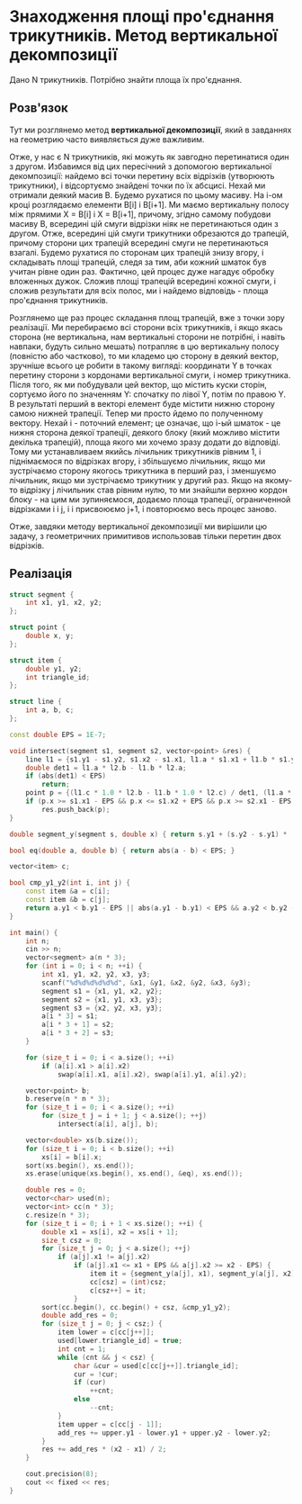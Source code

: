 # Знаходження площі про'єднання трикутників. Метод вертикальної декомпозиції

Дано N трикутників. Потрібно знайти площа їх про'єднання.

## Розв'язок

Тут ми розглянемо метод **вертикальної декомпозиції**, який в завданнях на геометрию часто виявляється дуже важливим.

Отже, у нас є N трикутників, які можуть як завгодно перетинатися один з другом. Избавимся від цих пересічний з допомогою вертикальної декомпозиції: найдемо всі точки перетину всіх відрізків (утворюють трикутники), і відсортуємо знайдені точки по їх абсцисі. Нехай ми отримали деякий масив B. Будемо рухатися по цьому масиву. На i-ом кроці розглядаємо елементи B[i] і B[i+1]. Ми маємо вертикальну полосу між прямими X = B[i] і X = B[i+1], причому, згідно самому побудови масиву B, всередині цій смуги відрізки ніяк не перетинаються один з другом. Отже, всередині цій смуги трикутники обрезаются до трапецій, причому сторони цих трапецій всередині смуги не перетинаються взагалі. Будемо рухатися по сторонам цих трапецій знизу вгору, і складывать площі трапецій, следя за тим, аби кожний шматок був учитан рівне один раз. Фактично, цей процес дуже нагадує обробку вложенных дужок. Сложив площі трапецій всередині кожної смуги, і сложив результати для всіх полос, ми і найдемо відповідь - площа про'єднання трикутників.

Розглянемо ще раз процес складання площ трапецій, вже з точки зору реалізації. Ми перебираємо всі сторони всіх трикутників, і якщо якась сторона (не вертикальна, нам вертикальні сторони не потрібні, і навіть навпаки, будуть сильно мешать) потрапляє в цю вертикальну полосу (повністю або частково), то ми кладемо цю сторону в деякий вектор, зручніше всього це робити в такому вигляді: координати Y в точках перетину сторони з кордонами вертикальної смуги, і номер трикутника. Після того, як ми побудували цей вектор, що містить куски сторін, сортуємо його по значенням Y: спочатку по лівої Y, потім по правою Y. В результаті перший в векторі елемент буде містити нижню сторону самою нижней трапеції. Тепер ми просто йдемо по полученному вектору. Нехай i - поточний елемент; це означає, що i-ый шматок - це нижня сторона деякої трапеції, деякого блоку (який можливо містити декілька трапецій), площа якого ми хочемо зразу додати до відповіді. Тому ми устанавливаем якийсь лічильник трикутників рівним 1, і піднімаємося по відрізках вгору, і збільшуємо лічильник, якщо ми зустрічаємо сторону якогось трикутника в перший раз, і зменшуємо лічильник, якщо ми зустрічаємо трикутник у другий раз. Якщо на якому-то відрізку j лічильник став рівним нулю, то ми знайшли верхню кордон блоку - на цим ми зупиняємося, додаємо площа трапеції, ограниченной відрізками i і j, і i присвоюємо j+1, і повторюємо весь процес заново.

Отже, завдяки методу вертикальної декомпозиції ми вирішили цю задачу, з геометричних примитивов использовав тільки перетин двох відрізків.

## Реалізація

<!--- TODO: specify code snippet id -->
``` cpp
struct segment {
    int x1, y1, x2, y2;
};

struct point {
    double x, y;
};

struct item {
    double y1, y2;
    int triangle_id;
};

struct line {
    int a, b, c;
};

const double EPS = 1E-7;

void intersect(segment s1, segment s2, vector<point> &res) {
    line l1 = {s1.y1 - s1.y2, s1.x2 - s1.x1, l1.a * s1.x1 + l1.b * s1.y1}, l2 = {s2.y1 - s2.y2, s2.x2 - s2.x1, l2.a * s2.x1 + l2.b * s2.y1};
    double det1 = l1.a * l2.b - l1.b * l2.a;
    if (abs(det1) < EPS)
        return;
    point p = {(l1.c * 1.0 * l2.b - l1.b * 1.0 * l2.c) / det1, (l1.a * 1.0 * l2.c - l1.c * 1.0 * l2.a) / det1};
    if (p.x >= s1.x1 - EPS && p.x <= s1.x2 + EPS && p.x >= s2.x1 - EPS && p.x <= s2.x2 + EPS)
        res.push_back(p);
}

double segment_y(segment s, double x) { return s.y1 + (s.y2 - s.y1) * (x - s.x1) / (s.x2 - s.x1); }

bool eq(double a, double b) { return abs(a - b) < EPS; }

vector<item> c;

bool cmp_y1_y2(int i, int j) {
    const item &a = c[i];
    const item &b = c[j];
    return a.y1 < b.y1 - EPS || abs(a.y1 - b.y1) < EPS && a.y2 < b.y2 - EPS;
}

int main() {
    int n;
    cin >> n;
    vector<segment> a(n * 3);
    for (int i = 0; i < n; ++i) {
        int x1, y1, x2, y2, x3, y3;
        scanf("%d%d%d%d%d%d", &x1, &y1, &x2, &y2, &x3, &y3);
        segment s1 = {x1, y1, x2, y2};
        segment s2 = {x1, y1, x3, y3};
        segment s3 = {x2, y2, x3, y3};
        a[i * 3] = s1;
        a[i * 3 + 1] = s2;
        a[i * 3 + 2] = s3;
    }

    for (size_t i = 0; i < a.size(); ++i)
        if (a[i].x1 > a[i].x2)
            swap(a[i].x1, a[i].x2), swap(a[i].y1, a[i].y2);

    vector<point> b;
    b.reserve(n * n * 3);
    for (size_t i = 0; i < a.size(); ++i)
        for (size_t j = i + 1; j < a.size(); ++j)
            intersect(a[i], a[j], b);

    vector<double> xs(b.size());
    for (size_t i = 0; i < b.size(); ++i)
        xs[i] = b[i].x;
    sort(xs.begin(), xs.end());
    xs.erase(unique(xs.begin(), xs.end(), &eq), xs.end());

    double res = 0;
    vector<char> used(n);
    vector<int> cc(n * 3);
    c.resize(n * 3);
    for (size_t i = 0; i + 1 < xs.size(); ++i) {
        double x1 = xs[i], x2 = xs[i + 1];
        size_t csz = 0;
        for (size_t j = 0; j < a.size(); ++j)
            if (a[j].x1 != a[j].x2)
                if (a[j].x1 <= x1 + EPS && a[j].x2 >= x2 - EPS) {
                    item it = {segment_y(a[j], x1), segment_y(a[j], x2), (int)j / 3};
                    cc[csz] = (int)csz;
                    c[csz++] = it;
                }
        sort(cc.begin(), cc.begin() + csz, &cmp_y1_y2);
        double add_res = 0;
        for (size_t j = 0; j < csz;) {
            item lower = c[cc[j++]];
            used[lower.triangle_id] = true;
            int cnt = 1;
            while (cnt && j < csz) {
                char &cur = used[c[cc[j++]].triangle_id];
                cur = !cur;
                if (cur)
                    ++cnt;
                else
                    --cnt;
            }
            item upper = c[cc[j - 1]];
            add_res += upper.y1 - lower.y1 + upper.y2 - lower.y2;
        }
        res += add_res * (x2 - x1) / 2;
    }

    cout.precision(8);
    cout << fixed << res;
}
```
